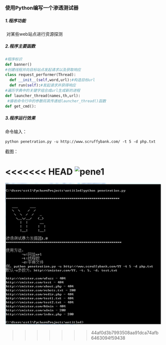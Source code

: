### 使用Python编写一个渗透测试器

##### 1.程序功能

​	对某些web站点进行资源探测

##### 2.程序主要函数

```python
#程序标识
def banner()
#创建线程并向目标站点发起请求以及获取响应
class request_performer(Thread):
  def __init__(self,word,url):#构造目标url
  def run(self):#发起请求并获得响应
#遍历字典中的关键字组合成url生成新的进程
def launcher_thread(names,th,url):
 #接收命令行中的参数将其传递给launcher_thread()函数
def get_cmd():
```

##### 3.程序运行效果

命令输入：

```
python penetration.py -u http://www.scruffybank.com/ -t 5 -d php.txt
```

截图：

<<<<<<< HEAD
![pene1](C:\Users\sstl\Desktop\screenshots\pene1.PNG)
=======
![pene1](/python-penetration/screenshots/pene1.PNG)
>>>>>>> 44af0d3b7993508aa91dca74afb6463094f59438
